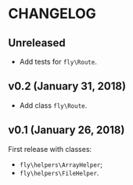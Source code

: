 # CHANGELOG

## Unreleased
- Add tests for `fly\Route`.

## v0.2 (January 31, 2018)
- Add class `fly\Route`.

## v0.1 (January 26, 2018)
First release with classes:
- `fly\helpers\ArrayHelper`;
- `fly\helpers\FileHelper`.
